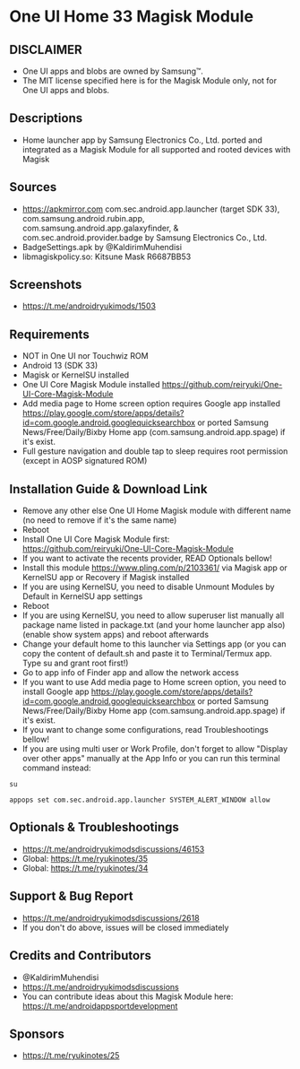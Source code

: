 # One UI Home 33 Magisk Module

## DISCLAIMER
- One UI apps and blobs are owned by Samsung™.
- The MIT license specified here is for the Magisk Module only, not for One UI apps and blobs.

## Descriptions
- Home launcher app by Samsung Electronics Co., Ltd. ported and integrated as a Magisk Module for all supported and rooted devices with Magisk

## Sources
- https://apkmirror.com com.sec.android.app.launcher (target SDK 33), com.samsung.android.rubin.app, com.samsung.android.app.galaxyfinder, & com.sec.android.provider.badge by Samsung Electronics Co., Ltd.
- BadgeSettings.apk by @KaldirimMuhendisi
- libmagiskpolicy.so: Kitsune Mask R6687BB53

## Screenshots
- https://t.me/androidryukimods/1503

## Requirements
- NOT in One UI nor Touchwiz ROM
- Android 13 (SDK 33)
- Magisk or KernelSU installed
- One UI Core Magisk Module installed https://github.com/reiryuki/One-UI-Core-Magisk-Module
- Add media page to Home screen option requires Google app installed https://play.google.com/store/apps/details?id=com.google.android.googlequicksearchbox or ported Samsung News/Free/Daily/Bixby Home app (com.samsung.android.app.spage) if it's exist.
- Full gesture navigation and double tap to sleep requires root permission (except in AOSP signatured ROM)

## Installation Guide & Download Link
- Remove any other else One UI Home Magisk module with different name (no need to remove if it's the same name)
- Reboot
- Install One UI Core Magisk Module first: https://github.com/reiryuki/One-UI-Core-Magisk-Module
- If you want to activate the recents provider, READ Optionals bellow!
- Install this module https://www.pling.com/p/2103361/ via Magisk app or KernelSU app or Recovery if Magisk installed
- If you are using KernelSU, you need to disable Unmount Modules by Default in KernelSU app settings
- Reboot
- If you are using KernelSU, you need to allow superuser list manually all package name listed in package.txt (and your home launcher app also) (enable show system apps) and reboot afterwards
- Change your default home to this launcher via Settings app (or you can copy the content of default.sh and paste it to Terminal/Termux app. Type su and grant root first!)
- Go to app info of Finder app and allow the network access
- If you want to use Add media page to Home screen option, you need to install Google app https://play.google.com/store/apps/details?id=com.google.android.googlequicksearchbox or ported Samsung News/Free/Daily/Bixby Home app (com.samsung.android.app.spage) if it's exist.
- If you want to change some configurations, read Troubleshootings bellow!
- If you are using multi user or Work Profile, don't forget to allow "Display over other apps" manually at the App Info or you can run this terminal command instead:

`su`

`appops set com.sec.android.app.launcher SYSTEM_ALERT_WINDOW allow`


## Optionals & Troubleshootings
- https://t.me/androidryukimodsdiscussions/46153
- Global: https://t.me/ryukinotes/35
- Global: https://t.me/ryukinotes/34

## Support & Bug Report
- https://t.me/androidryukimodsdiscussions/2618
- If you don't do above, issues will be closed immediately

## Credits and Contributors
- @KaldirimMuhendisi
- https://t.me/androidryukimodsdiscussions
- You can contribute ideas about this Magisk Module here: https://t.me/androidappsportdevelopment

## Sponsors
- https://t.me/ryukinotes/25


